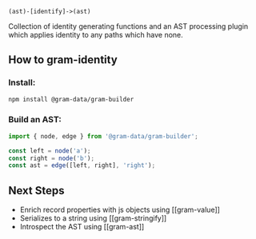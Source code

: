 `(ast)-[identify]->(ast)`

Collection of identity generating functions and an AST
processing plugin which applies identity to any paths
which have none. 

## How to gram-identity

### Install:

``` bash
npm install @gram-data/gram-builder
```

### Build an AST:

``` TypeScript
import { node, edge } from '@gram-data/gram-builder';

const left = node('a');
const right = node('b');
const ast = edge([left, right], 'right');
```

## Next Steps

- Enrich record properties with js objects using [[gram-value]]
- Serializes to a string using [[gram-stringify]]
- Introspect the AST using [[gram-ast]]
